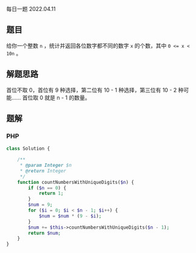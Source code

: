 每日一题 2022.04.11

## 题目

给你一个整数 `n` ，统计并返回各位数字都不同的数字 `x` 的个数，其中 `0 <= x < 10n` 。

## 解题思路

首位不取 0，首位有 9 种选择，第二位有 10 - 1 种选择，第三位有 10 - 2 种可能……
首位取 0 就是 n - 1 的数量。

## 题解

### PHP

```PHP
class Solution {

    /**
     * @param Integer $n
     * @return Integer
     */
    function countNumbersWithUniqueDigits($n) {
        if ($n == 0) {
            return 1;
        }
        $num = 9;
        for ($i = 0; $i < $n - 1; $i++) {
            $num = $num * (9 - $i);
        }
        $num += $this->countNumbersWithUniqueDigits($n - 1);
        return $num;
    }
}
```
